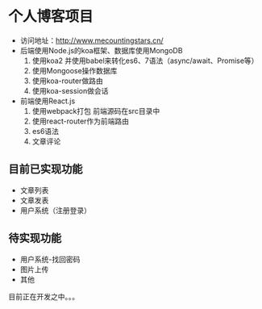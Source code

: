 # 个人博客项目

- 访问地址：http://www.mecountingstars.cn/
- 后端使用Node.js的koa框架、数据库使用MongoDB
  1. 使用koa2 并使用babel来转化es6、7语法（async/await、Promise等）
  2. 使用Mongoose操作数据库
  3. 使用koa-router做路由
  4. 使用koa-session做会话
- 前端使用React.js
  1. 使用webpack打包 前端源码在src目录中
  2. 使用react-router作为前端路由
  3. es6语法
  4. 文章评论

## 目前已实现功能
- 文章列表
- 文章发表
- 用户系统（注册登录）

## 待实现功能
- 用户系统-找回密码
- 图片上传
- 其他

目前正在开发之中。。。
